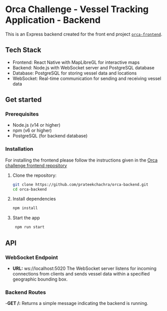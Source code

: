 # Orca Challenge - Vessel Tracking Application - Backend

This is an Express backend  created for the front end project [`orca-frontend`](https://github.com/prateekchachra/orca-frontend).

## Tech Stack
- Frontend: React Native with MapLibreGL for interactive maps
- Backend: Node.js with WebSocket server and PostgreSQL database
- Database: PostgreSQL for storing vessel data and locations
- WebSocket: Real-time communication for sending and receiving vessel data


## Get started

### Prerequisites

- Node.js (v14 or higher)
- npm (v6 or higher)
- PostgreSQL (for backend database)

### Installation

For installing the frontend please follow the instructions given in the  [Orca challenge frontend repository](https://github.com/prateekchachra/orca-frontend/README.md)

1. Clone the repository:

   ```bash
   git clone https://github.com/prateekchachra/orca-backend.git
   cd orca-backend
   ```
2. Install dependencies
   
   ```bash
   npm install
   ```

2. Start the app

   ```bash
    npm run start
   ```

## API

### WebSocket Endpoint

- **URL:** ws://localhost:5020
The WebSocket server listens for incoming connections from clients and sends vessel data within a specified geographic bounding box.

### Backend Routes

-**GET /:** Returns a simple message indicating the backend is running.

